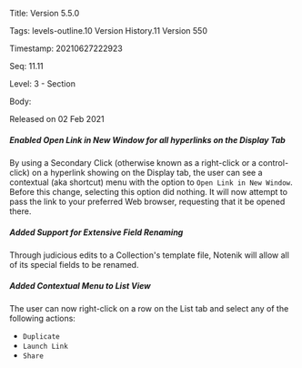 Title:  Version 5.5.0

Tags:   levels-outline.10 Version History.11 Version 550

Timestamp: 20210627222923

Seq:    11.11

Level:  3 - Section

Body: 

Released on 02 Feb 2021
 
##### Enabled Open Link in New Window for all hyperlinks on the Display Tab

By using a Secondary Click (otherwise known as a right-click or a control-click) on a hyperlink showing on the Display tab, the user can see a contextual (aka shortcut) menu with the option to `Open Link in New Window`. Before this change, selecting this option did nothing. It will now attempt to pass the link to your preferred Web browser, requesting that it be opened there. 

 
##### Added Support for Extensive Field Renaming

Through judicious edits to a Collection's template file, Notenik will allow all of its special fields to be renamed. 

 
##### Added Contextual Menu to List View

The user can now right-click on a row on the List tab and select any of the following actions:

+ `Duplicate` 
+ `Launch Link`
+ `Share`
